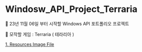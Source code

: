 # Windosw_API_Project_Terraria

:mega: 23년 11월 06일 부터 시작할 Windows API 포트폴리오 프로젝트

:evergreen_tree: 모작할 게임 : Terraria ( 테라리아 )

[1. Resources Image File](#1-Resources-Image)
